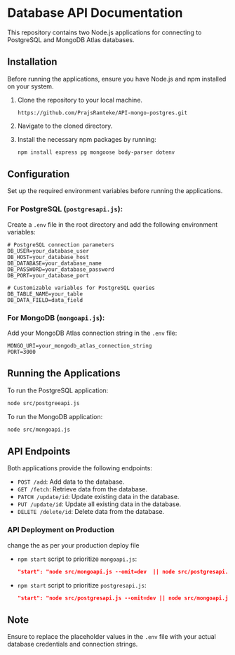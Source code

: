 
# Database API Documentation

This repository contains two Node.js applications for connecting to PostgreSQL and MongoDB Atlas databases.

## Installation

Before running the applications, ensure you have Node.js and npm installed on your system.

1. Clone the repository to your local machine. 
    ```
    https://github.com/PrajsRamteke/API-mongo-postgres.git
    ```

2. Navigate to the cloned directory.

3. Install the necessary npm packages by running:
   ```bash
   npm install express pg mongoose body-parser dotenv
   ```

## Configuration

Set up the required environment variables before running the applications.

### For PostgreSQL (`postgresapi.js`):

Create a `.env` file in the root directory and add the following environment variables:
```
# PostgreSQL connection parameters
DB_USER=your_database_user
DB_HOST=your_database_host
DB_DATABASE=your_database_name
DB_PASSWORD=your_database_password
DB_PORT=your_database_port

# Customizable variables for PostgreSQL queries
DB_TABLE_NAME=your_table
DB_DATA_FIELD=data_field
```

### For MongoDB (`mongoapi.js`):

Add your MongoDB Atlas connection string in the `.env` file:
```
MONGO_URI=your_mongodb_atlas_connection_string
PORT=3000
```

## Running the Applications

To run the PostgreSQL application:
```bash
node src/postgreeapi.js
```

To run the MongoDB application:
```bash
node src/mongoapi.js
```

## API Endpoints

Both applications provide the following endpoints:

- `POST /add`: Add data to the database.
- `GET /fetch`: Retrieve data from the database.
- `PATCH /update/id`: Update existing data in the database.
- `PUT /update/id`: Update all existing data in the database.
- `DELETE /delete/id`: Delete data from the database.

### API Deployment on Production

 change the as per your production deploy file

- `npm start` script to prioritize `mongoapi.js`:
  ```json
  "start": "node src/mongoapi.js --omit=dev  || node src/postgresapi.js --omit=dev"
  ```

- `npm start` script to prioritize `postgresapi.js`:
  ```json
  "start": "node src/postgresapi.js --omit=dev || node src/mongoapi.js --omit=dev"
  ```

## Note

Ensure to replace the placeholder values in the `.env` file with your actual database credentials and connection strings.
